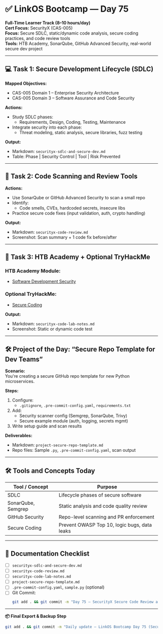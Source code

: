 # ✅ LinkOS Bootcamp — Day 75

**Full-Time Learner Track (8–10 hours/day)**  
**Cert Focus:** SecurityX (CAS-005)  
**Focus:** Secure SDLC, static/dynamic code analysis, secure coding practices, and code review tools  
**Tools:** HTB Academy, SonarQube, GitHub Advanced Security, real-world secure dev project

---

## 💻 Task 1: Secure Development Lifecycle (SDLC)

**Mapped Objectives:**  
- CAS-005 Domain 1 – Enterprise Security Architecture  
- CAS-005 Domain 3 – Software Assurance and Code Security

**Actions:**  
- Study SDLC phases:
  - Requirements, Design, Coding, Testing, Maintenance  
- Integrate security into each phase:
  - Threat modeling, static analysis, secure libraries, fuzz testing

**Output:**  
- Markdown: `securityx-sdlc-and-secure-dev.md`  
- Table: Phase | Security Control | Tool | Risk Prevented

---

## 🧪 Task 2: Code Scanning and Review Tools

**Actions:**  
- Use SonarQube or GitHub Advanced Security to scan a small repo  
- Identify:
  - Code smells, CVEs, hardcoded secrets, insecure libs  
- Practice secure code fixes (input validation, auth, crypto handling)

**Output:**  
- Markdown: `securityx-code-review.md`  
- Screenshot: Scan summary + 1 code fix before/after

---

## 🧪 Task 3: HTB Academy + Optional TryHackMe

### HTB Academy Module:
- [Software Development Security](https://academy.hackthebox.com/module/117)

### Optional TryHackMe:
- [Secure Coding](https://tryhackme.com/room/securecoding)

**Output:**  
- Markdown: `securityx-code-lab-notes.md`  
- Screenshot: Static or dynamic code test

---

## 🛠️ Project of the Day: “Secure Repo Template for Dev Teams”

**Scenario:**  
You're creating a secure GitHub repo template for new Python microservices.

**Steps:**  
1. Configure:
   - `.gitignore`, `.pre-commit-config.yaml`, `requirements.txt`  
2. Add:
   - Security scanner config (Semgrep, SonarQube, Trivy)  
   - Secure example module (auth, logging, secrets mgmt)  
3. Write setup guide and scan results

**Deliverables:**  
- Markdown: `project-secure-repo-template.md`  
- Repo files: Sample `.py`, `.pre-commit-config.yaml`, scan output

---

## 🛠️ Tools and Concepts Today

| Tool / Concept      | Purpose                                        |
|---------------------|------------------------------------------------|
| SDLC                | Lifecycle phases of secure software            |
| SonarQube, Semgrep  | Static analysis and code quality review        |
| GitHub Security     | Repo-level scanning and PR enforcement         |
| Secure Coding       | Prevent OWASP Top 10, logic bugs, data leaks   |

---

## 📁 Documentation Checklist

- [ ] `securityx-sdlc-and-secure-dev.md`  
- [ ] `securityx-code-review.md`  
- [ ] `securityx-code-lab-notes.md`  
- [ ] `project-secure-repo-template.md`  
- [ ] `.pre-commit-config.yaml`, `sample.py` (optional)  
- [ ] Git Commit:
  ```bash
  git add . && git commit -m "Day 75 – SecurityX Secure Code Review and SDLC" && git push origin main
  ```

---

**📦 Final Export & Backup Step**

```bash
git add . && git commit -m "Daily update – LinkOS Bootcamp Day 75 (SecurityX Secure DevOps)" && git push origin main
```

